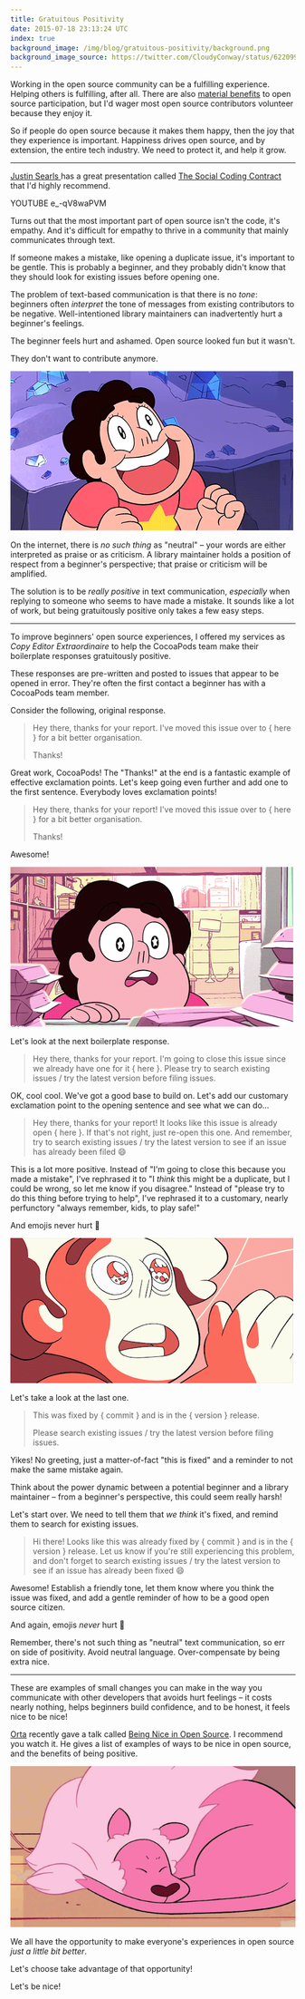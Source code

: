 ```yaml
---
title: Gratuitous Positivity
date: 2015-07-18 23:13:24 UTC
index: true
background_image: /img/blog/gratuitous-positivity/background.png
background_image_source: https://twitter.com/CloudyConway/status/622099424156778497
---
```


Working in the open source community can be a fulfilling experience. Helping others is fulfilling, after all. There are also [material benefits](/blog/sharing-is-selfish/) to open source participation, but I'd wager most open source contributors volunteer because they enjoy it. 

So if people do open source because it makes them happy, then the joy that they experience is important. Happiness drives open source, and by extension, the entire tech industry. We need to protect it, and help it grow. 

<!-- more -->

----------------

[Justin Searls ](http://twitter.com/searls) has a great presentation called [The Social Coding Contract](https://www.youtube.com/watch?v=e_-qV8waPVM) that I'd highly recommend.

YOUTUBE e_-qV8waPVM

Turns out that the most important part of open source isn't the code, it's empathy. And it's difficult for empathy to thrive in a community that mainly communicates through text. 

If someone makes a mistake, like opening a duplicate issue, it's important to be gentle. This is probably a beginner, and they probably didn't know that they should look for existing issues before opening one.

The problem of text-based communication is that there is no _tone_: beginners often _interpret_ the tone of messages from existing contributors to be negative. Well-intentioned library maintainers can inadvertently hurt a beginner's feelings.

The beginner feels hurt and ashamed. Open source looked fun but it wasn't. 

They don't want to contribute anymore. 

![Sad](/img/blog/gratuitous-positivity/sad.gif)

On the internet, there is _no such thing_ as "neutral" – your words are either interpreted as praise or as criticism. A library maintainer holds a position of respect from a beginner's perspective; that praise or criticism will be amplified. 

The solution is to be _really positive_ in text communication, _especially_ when replying to someone who seems to have made a mistake. It sounds like a lot of work, but being gratuitously positive only takes a few easy steps.

----------------

To improve beginners' open source experiences, I offered my services as _Copy Editor Extraordinaire_ to help the CocoaPods team make their boilerplate responses gratuitously positive. 

These responses are pre-written and posted to issues that appear to be opened in error. They're often the first contact a beginner has with a CocoaPods team member. 

Consider the following, original response.

> Hey there, thanks for your report. I've moved this issue over to { here } for a bit better organisation.
>
> Thanks!

Great work, CocoaPods! The "Thanks!" at the end is a fantastic example of effective exclamation points. Let's keep going even further and add one to the first sentence. Everybody loves exclamation points!

> Hey there, thanks for your report! I've moved this issue over to { here } for a bit better organisation.
>
> Thanks!

Awesome! 

![Great!](/img/blog/gratuitous-positivity/eyes.gif)

Let's look at the next boilerplate response.

> Hey there, thanks for your report. I'm going to close this issue since we already have one for it { here }. Please try to search existing issues / try the latest version before filing issues.

OK, cool cool. We've got a good base to build on. Let's add our customary exclamation point to the opening sentence and see what we can do...

> Hey there, thanks for your report! It looks like this issue is already open { here }. If that's not right, just re-open this one. And remember, try to search existing issues / try the latest version to see if an issue has already been filed <span style="font-style: normal;">😄</span>

This is a lot more positive. Instead of "I'm going to close this because you made a mistake", I've rephrased it to "I _think_ this might be a duplicate, but I could be wrong, so let me know if you disagree." Instead of "please try to do this thing before trying to help", I've rephrased it to a customary, nearly perfunctory "always remember, kids, to play safe!"

And emojis never hurt 🎉

![Super!](/img/blog/gratuitous-positivity/awe.gif)

Let's take a look at the last one. 

> This was fixed by { commit } and is in the { version } release.
> 
> Please search existing issues / try the latest version before filing issues.

Yikes! No greeting, just a matter-of-fact "this is fixed" and a reminder to not make the same mistake again. 

Think about the power dynamic between a potential beginner and a library maintainer – from a beginner's perspective, this could seem really harsh!

Let's start over. We need to tell them that _we think_ it's fixed, and remind them to search for existing issues. 

> Hi there! Looks like this was already fixed by { commit } and is in the { version } release. Let us know if you're still experiencing this problem, and don't forget to search existing issues / try the latest version to see if an issue has already been fixed <span style="font-style: normal;">😄</span>

Awesome! Establish a friendly tone, let them know where you think the issue was fixed, and add a gentle reminder of how to be a good open source citizen. 

And again, emojis _never_ hurt 🎁

Remember, there's not such thing as "neutral" text communication, so err on side of positivity. Avoid neutral language. Over-compensate by being extra nice. 

----------------

These are examples of small changes you can make in the way you communicate with other developers that avoids hurt feelings – it costs nearly nothing, helps beginners build confidence, and to be honest, it feels nice to be nice!

[Orta](http://twitter.com/orta) recently gave a talk called [Being Nice in Open Source](https://realm.io/news/altconf-orta-therox-being-nice-in-open-source/). I recommend you watch it. He gives a list of examples of ways to be nice in open source, and the benefits of being positive.

![Be cool](/img/blog/gratuitous-positivity/lion.gif)

We all have the opportunity to make everyone's experiences in open source _just a little bit better_. 

Let's choose take advantage of that opportunity!

Let's be nice!
